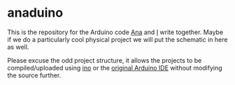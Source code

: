 anaduino
========

This is the repository for the Arduino code [Ana](https://github.com/poquitofry "poquitofry") and [I](https://github.com/willluongo "willluongo") write together. Maybe if we do a particularly cool physical project we will put the schematic in here as well. 

Please excuse the odd project structure, it allows the projects to be compiled/uploaded using [ino](https://github.com/amperka/ino "ino tool") or the [original Arduino IDE](http://arduino.cc/en/main/software "Arduino IDE") without modifying the source further.
